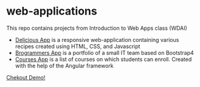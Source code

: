 # web-applications
This repo contains projects from Introduction to Web Apps class (WDAI)

* [Delicious App](delicious-app) is a responsive web-application containing various recipes created using HTML, CSS, and Javascript
* [Brogrammers App](brogrammers-app) is a portfolio of a small IT team based on Bootstrap4
* [Courses App](courses-app) is a list of courses on which students can enroll. Created with the help of the Angular framework

[Chekout Demo!](https://tumilok.github.io/web-applications/)
